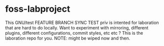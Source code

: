 # foss-labproject

This GNU/test FEATURE BRANCH SYNC TEST priv is intented for laboration that are hard to do locally. Want to experiment with mirroring, different plugins, different configurations, commit styles, etc etc ? This is the laboration repo for you. NOTE: might be wiped now and then.
